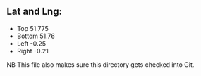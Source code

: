 ## Lat and Lng:
- Top 51.775
- Bottom 51.76
- Left -0.25
- Right -0.21

NB This file also makes sure this directory gets checked into Git.

